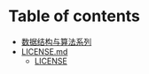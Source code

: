 # Table of contents

* [数据结构与算法系列](README.md)
* [LICENSE.md](license.md/README.md)
  * [LICENSE](license.md/license.md)

